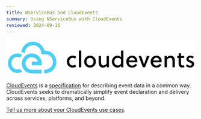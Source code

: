 ```yaml
---
title: NServiceBus and CloudEvents
summary: Using NServiceBus with CloudEvents
reviewed: 2024-09-16
---
```


![](cloudevents-horizontal-color.png)

[CloudEvents](https://cloudevents.io) is a [specification](https://github.com/cloudevents/spec/blob/main/cloudevents/spec.md) for describing event data in a common way. CloudEvents seeks to dramatically simplify event declaration and delivery across services, platforms, and beyond.

[Tell us more about your CloudEvents use cases](https://github.com/Particular/NServiceBus/issues/7159).

